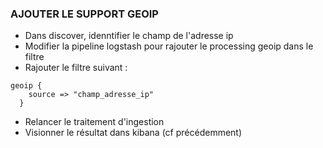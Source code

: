 ### AJOUTER LE SUPPORT GEOIP

- Dans discover, idenntifier le champ de l'adresse ip
- Modifier la pipeline logstash pour rajouter le processing geoip dans le filtre
- Rajouter le filtre suivant : 
```
geoip {
    source => "champ_adresse_ip"
  }
```

- Relancer le traitement d'ingestion
- Visionner le résultat dans kibana (cf précédemment)
